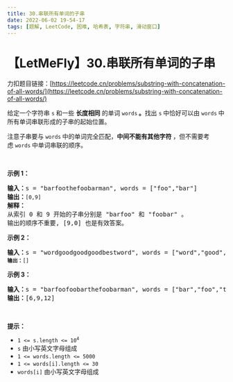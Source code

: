 ```yaml
---
title: 30.串联所有单词的子串
date: 2022-06-02 19-54-17
tags: [题解, LeetCode, 困难, 哈希表, 字符串, 滑动窗口]
---
```


# 【LetMeFly】30.串联所有单词的子串

力扣题目链接：[https://leetcode.cn/problems/substring-with-concatenation-of-all-words/](https://leetcode.cn/problems/substring-with-concatenation-of-all-words/)

<p>给定一个字符串 <code>s</code><strong> </strong>和一些 <strong>长度相同</strong> 的单词 <code>words</code><strong> 。</strong>找出 <code>s</code><strong> </strong>中恰好可以由 <code>words</code><strong> </strong>中所有单词串联形成的子串的起始位置。</p>

<p>注意子串要与 <code>words</code><strong> </strong>中的单词完全匹配，<strong>中间不能有其他字符 </strong>，但不需要考虑 <code>words</code><strong> </strong>中单词串联的顺序。</p>

<p> </p>

<p><strong>示例 1：</strong></p>

<pre>
<strong>输入：</strong>s = "barfoothefoobarman", words = ["foo","bar"]
<strong>输出：</strong><code>[0,9]</code>
<strong>解释：</strong>
从索引 0 和 9 开始的子串分别是 "barfoo" 和 "foobar" 。
输出的顺序不重要, [9,0] 也是有效答案。
</pre>

<p><strong>示例 2：</strong></p>

<pre>
<strong>输入：</strong>s = "wordgoodgoodgoodbestword", words = ["word","good","best","word"]
<code><strong>输出：</strong>[]</code>
</pre>

<p><strong>示例 3：</strong></p>

<pre>
<strong>输入：</strong>s = "barfoofoobarthefoobarman", words = ["bar","foo","the"]
<strong>输出：</strong>[6,9,12]
</pre>

<p> </p>

<p><strong>提示：</strong></p>

<ul>
	<li><code>1 <= s.length <= 10<sup>4</sup></code></li>
	<li><code>s</code> 由小写英文字母组成</li>
	<li><code>1 <= words.length <= 5000</code></li>
	<li><code>1 <= words[i].length <= 30</code></li>
	<li><code>words[i]</code> 由小写英文字母组成</li>
</ul>


    